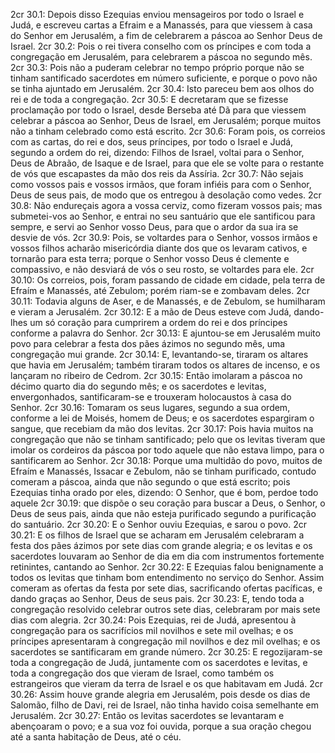 2cr 30.1: Depois disso Ezequias enviou mensageiros por todo o Israel e Judá, e escreveu cartas a Efraim e a Manassés, para que viessem à casa do Senhor em Jerusalém, a fim de celebrarem a páscoa ao Senhor Deus de Israel.
2cr 30.2: Pois o rei tivera conselho com os príncipes e com toda a congregação em Jerusalém, para celebrarem a páscoa no segundo mês.
2cr 30.3: Pois não a puderam celebrar no tempo próprio porque não se tinham santificado sacerdotes em número suficiente, e porque o povo não se tinha ajuntado em Jerusalém.
2cr 30.4: Isto pareceu bem aos olhos do rei e de toda a congregação.
2cr 30.5: E decretaram que se fizesse proclamação por todo o Israel, desde Berseba até Dã para que viessem celebrar a páscoa ao Senhor, Deus de Israel, em Jerusalém; porque muitos não a tinham celebrado como está escrito.
2cr 30.6: Foram pois, os correios com as cartas, do rei e dos, seus príncipes, por todo o Israel e Judá, segundo a ordem do rei, dizendo: Filhos de Israel, voltai para o Senhor, Deus de Abraão, de Isaque e de Israel, para que ele se volte para o restante de vós que escapastes da mão dos reis da Assíria.
2cr 30.7: Não sejais como vossos pais e vossos irmãos, que foram infiéis para com o Senhor, Deus de seus pais, de modo que os entregou à desolação como vedes.
2cr 30.8: Não endureçais agora a vossa cerviz, como fizeram vossos pais; mas submetei-vos ao Senhor, e entrai no seu santuário que ele santificou para sempre, e servi ao Senhor vosso Deus, para que o ardor da sua ira se desvie de vós.
2cr 30.9: Pois, se voltardes para o Senhor, vossos irmãos e vossos filhos acharão misericórdia diante dos que os levaram cativos, e tornarão para esta terra; porque o Senhor vosso Deus é clemente e compassivo, e não desviará de vós o seu rosto, se voltardes para ele.
2cr 30.10: Os correios, pois, foram passando de cidade em cidade, pela terra de Efraím e Manassés, até Zebulom; porém riam-se e zombavam deles.
2cr 30.11: Todavia alguns de Aser, e de Manassés, e de Zebulom, se humilharam e vieram a Jerusalém.
2cr 30.12: E a mão de Deus esteve com Judá, dando-lhes um só coração para cumprirem a ordem do rei e dos príncipes conforme a palavra do Senhor.
2cr 30.13: E ajuntou-se em Jerusalém muito povo para celebrar a festa dos pães ázimos no segundo mês, uma congregação mui grande.
2cr 30.14: E, levantando-se, tiraram os altares que havia em Jerusalém; também tiraram todos os altares de incenso, e os lançaram no ribeiro de Cedrom.
2cr 30.15: Então imolaram a páscoa no décimo quarto dia do segundo mês; e os sacerdotes e levitas, envergonhados, santificaram-se e trouxeram holocaustos à casa do Senhor.
2cr 30.16: Tomaram os seus lugares, segundo a sua ordem, conforme a lei de Moisés, homem de Deus; e os sacerdotes espargiram o sangue, que recebiam da mão dos levitas.
2cr 30.17: Pois havia muitos na congregação que não se tinham santificado; pelo que os levitas tiveram que imolar os cordeiros da páscoa por todo aquele que não estava limpo, para o santificarem ao Senhor.
2cr 30.18: Porque uma multidão do povo, muitos de Efraím e Manassés, Issacar e Zebulom, não se tinham purificado, contudo comeram a páscoa, ainda que não segundo o que está escrito; pois Ezequias tinha orado por eles, dizendo: O Senhor, que é bom, perdoe todo aquele
2cr 30.19: que dispõe o seu coração para buscar a Deus, o Senhor, o Deus de seus pais, ainda que não esteja purificado segundo a purificação do santuário.
2cr 30.20: E o Senhor ouviu Ezequias, e sarou o povo.
2cr 30.21: E os filhos de Israel que se acharam em Jerusalém celebraram a festa dos pães ázimos por sete dias com grande alegria; e os levitas e os sacerdotes louvaram ao Senhor de dia em dia com instrumentos fortemente retinintes, cantando ao Senhor.
2cr 30.22: E Ezequias falou benignamente a todos os levitas que tinham bom entendimento no serviço do Senhor. Assim comeram as ofertas da festa por sete dias, sacrificando ofertas pacíficas, e dando graças ao Senhor, Deus de seus pais.
2cr 30.23: E, tendo toda a congregação resolvido celebrar outros sete dias, celebraram por mais sete dias com alegria.
2cr 30.24: Pois Ezequias, rei de Judá, apresentou à congregação para os sacrifícios mil novilhos e sete mil ovelhas; e os príncipes apresentaram à congregação mil novilhos e dez mil ovelhas; e os sacerdotes se santificaram em grande número.
2cr 30.25: E regozijaram-se toda a congregação de Judá, juntamente com os sacerdotes e levitas, e toda a congregação dos que vieram de Israel, como também os estrangeiros que vieram da terra de Israel e os que habitavam em Judá.
2cr 30.26: Assim houve grande alegria em Jerusalém, pois desde os dias de Salomão, filho de Davi, rei de Israel, não tinha havido coisa semelhante em Jerusalém.
2cr 30.27: Então os levitas sacerdotes se levantaram e abençoaram o povo; e a sua voz foi ouvida, porque a sua oração chegou até a santa habitação de Deus, até o céu.
